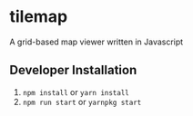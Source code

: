 # tilemap
A grid-based map viewer written in Javascript




## Developer Installation
1. `npm install` or `yarn install`
2. `npm run start` or `yarnpkg start`
